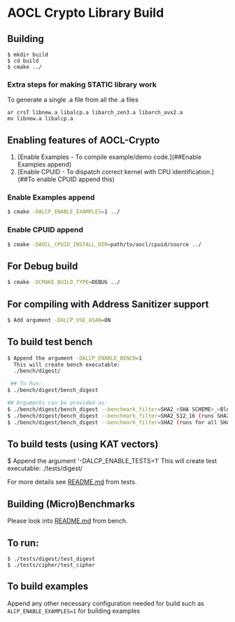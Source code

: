 
# AOCL Crypto Library Build

## Building

```shell
$ mkdir build
$ cd build
$ cmake ../
```

### Extra steps for making STATIC library work
 To generate a single .a file from all the .a files
```shell
ar crsT libnew.a libalcp.a libarch_zen3.a libarch_avx2.a
mv libnew.a libalcp.a
```

## Enabling features of AOCL-Crypto

1. [Enable Examples - To compile example/demo code.](##Enable Examples append)
2. [Enable CPUID - To dispatch correct kernel with CPU identification.](##To enable CPUID append this)

### Enable Examples append

```sh
$ cmake -DALCP_ENABLE_EXAMPLES=1 ../
```

### Enable CPUID append

```bash
$ cmake -DAOCL_CPUID_INSTALL_DIR=path/to/aocl/cpuid/source ../
```

## For Debug build

```sh
$ cmake -DCMAKE_BUILD_TYPE=DEBUG ../
```

## For compiling with Address Sanitizer support

```sh
$ Add argument -DALCP_USE_ASAN=ON
```

## To build test bench

```sh
$ Append the argument -DALCP_ENABLE_BENCH=1
  This will create bench executable:
  ./bench/digest/

 ## To Run:
$ ./bench/digest/bench_digest

## Arguments can be provided as:
$ ./bench/digest/bench_digest --benchmark_filter=SHA2_<SHA SCHEME>_<Block Size>
$ ./bench/digest/bench_digest --benchmark_filter=SHA2_512_16 (runs SHA256 schemes for 16 block size)
$ ./bench/digest/bench_digest --benchmark_filter=SHA2 (runs for all SHA2 schemes and block sizes)
```

## To build tests (using KAT vectors)
$ Append the argument '-DALCP_ENABLE_TESTS=1'
 This will create test executable:
 ./tests/digest/

For more details see [README.md](tests/README.md) from tests.

## Building (Micro)Benchmarks

Please look into [README.md](bench/README.md) from bench.

 ## To run:
 ```  shell
 $ ./tests/digest/test_digest
 $ ./tests/cipher/test_cipher
 ```


## To build examples
Append any other necessary configuration needed for build such as 
`ALCP_ENABLE_EXAMPLES=1` for building examples

